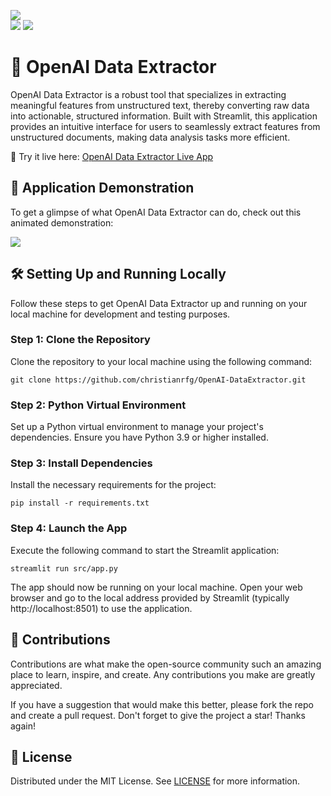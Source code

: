 <a href="https://openai-calc.streamlit.app/" title="Python Version"><img src="https://static.streamlit.io/badges/streamlit_badge_black_white.svg"></a><br>
<a href="https://github.com/arnaudmiribel/streamlit-extras/" title="Python Version"><img src="https://img.shields.io/badge/Python-3.9%2B-blue&style=flat"></a>
<a href="https://hits.seeyoufarm.com"><img src="https://hits.seeyoufarm.com/api/count/incr/badge.svg?url=https%3A%2F%2Fgithub.com%2Fchristianrfg%2FOpenAI-DataExtractor&count_bg=%2379C83D&title_bg=%23555555&icon=&icon_color=%23E7E7E7&title=visits&edge_flat=false"/></a>

# 💎 OpenAI Data Extractor

OpenAI Data Extractor is a robust tool that specializes in extracting meaningful features from unstructured text, thereby converting raw data into actionable, structured information. Built with Streamlit, this application provides an intuitive interface for users to seamlessly extract features from unstructured documents, making data analysis tasks more efficient.

🔗 Try it live here: [OpenAI Data Extractor Live App](https://openai-calc.streamlit.app)


## 🌟 Application Demonstration

To get a glimpse of what OpenAI Data Extractor can do, check out this animated demonstration:

![](https://github.com/christianrfg/OpenAI-DataExtractor/blob/main/data/app_demonstration.gif)


## 🛠️ Setting Up and Running Locally

Follow these steps to get OpenAI Data Extractor up and running on your local machine for development and testing purposes.

### Step 1: Clone the Repository

Clone the repository to your local machine using the following command:

```shell
git clone https://github.com/christianrfg/OpenAI-DataExtractor.git
```

### Step 2: Python Virtual Environment

Set up a Python virtual environment to manage your project's dependencies. Ensure you have Python 3.9 or higher installed.

### Step 3: Install Dependencies

Install the necessary requirements for the project:

```shell
pip install -r requirements.txt
```

### Step 4: Launch the App

Execute the following command to start the Streamlit application:

```shell
streamlit run src/app.py
```

The app should now be running on your local machine. Open your web browser and go to the local address provided by Streamlit (typically http://localhost:8501) to use the application.


## 🤝 Contributions

Contributions are what make the open-source community such an amazing place to learn, inspire, and create. Any contributions you make are greatly appreciated.

If you have a suggestion that would make this better, please fork the repo and create a pull request. Don't forget to give the project a star! Thanks again!

## 📝 License

Distributed under the MIT License. See [LICENSE](https://github.com/christianrfg/OpenAI-DataExtractor/blob/main/LICENSE) for more information.
